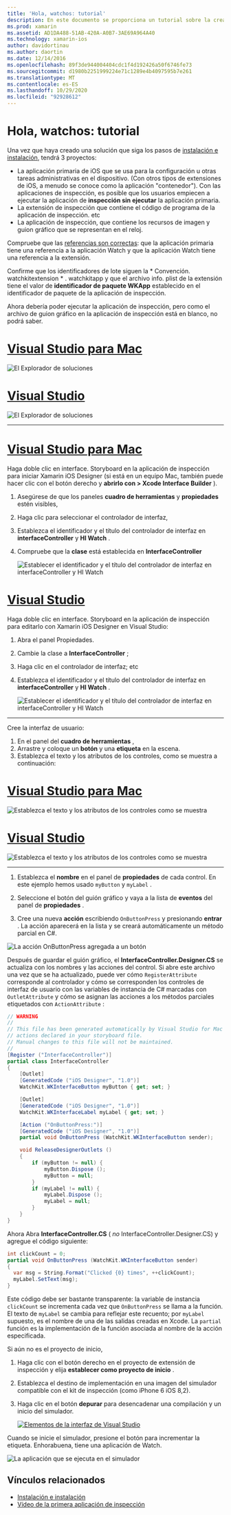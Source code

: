 ```yaml
---
title: 'Hola, watchos: tutorial'
description: En este documento se proporciona un tutorial sobre la creación de una aplicación de watchos sencilla con Xamarin. Describe cómo trabajar en Visual Studio y Visual Studio para Mac, trabajar con guiones gráficos y responder a eventos en el código.
ms.prod: xamarin
ms.assetid: AD1DA488-51AB-420A-A0B7-3AE69A964A40
ms.technology: xamarin-ios
author: davidortinau
ms.author: daortin
ms.date: 12/14/2016
ms.openlocfilehash: 89f3de944004404cdc1f4d192426a50f6746fe73
ms.sourcegitcommit: d1980b2251999224e71c1289e4b4097595b7e261
ms.translationtype: MT
ms.contentlocale: es-ES
ms.lasthandoff: 10/29/2020
ms.locfileid: "92928612"
---
```

# <a name="hello-watchos--walkthrough"></a>Hola, watchos: tutorial

Una vez que haya creado una solución que siga los pasos de [instalación e instalación](~/ios/watchos/get-started/installation.md), tendrá 3 proyectos:

- La aplicación primaria de iOS que se usa para la configuración u otras tareas administrativas en el dispositivo. (Con otros tipos de extensiones de iOS, a menudo se conoce como la aplicación "contenedor"). Con las aplicaciones de inspección, es posible que los usuarios empiecen a ejecutar la aplicación de **inspección sin ejecutar** la aplicación primaria.
- La extensión de inspección que contiene el código de programa de la aplicación de inspección. etc
- La aplicación de inspección, que contiene los recursos de imagen y guion gráfico que se representan en el reloj.

Compruebe que las [referencias son correctas](~/ios/watchos/get-started/project-references.md): que la aplicación primaria tiene una referencia a la aplicación Watch y que la aplicación Watch tiene una referencia a la extensión.

Confirme que los identificadores de lote siguen la \* Convención. watchkitextension \* . watchkitapp y que el archivo info. plist de la extensión tiene el valor de **identificador de paquete WKApp** establecido en el identificador de paquete de la aplicación de inspección.

Ahora debería poder ejecutar la aplicación de inspección, pero como el archivo de guion gráfico en la aplicación de inspección está en blanco, no podrá saber.

# <a name="visual-studio-for-mac"></a>[Visual Studio para Mac](#tab/macos)

![El Explorador de soluciones](hello-watch-images/projectstructure.png)

# <a name="visual-studio"></a>[Visual Studio](#tab/windows)

![El Explorador de soluciones](hello-watch-images/vs-projectstructure.png)

-----

# <a name="visual-studio-for-mac"></a>[Visual Studio para Mac](#tab/macos)

Haga doble clic en interface. Storyboard en la aplicación de inspección para iniciar Xamarin iOS Designer (si está en un equipo Mac, también puede hacer clic con el botón derecho y **abrirlo con > Xcode Interface Builder** ).

1. Asegúrese de que los paneles **cuadro de herramientas** y **propiedades** estén visibles,
1. Haga clic para seleccionar el controlador de interfaz,
1. Establezca el identificador y el título del controlador de interfaz en **interfaceController** y **HI Watch** .
1. Compruebe que la **clase** está establecida en  **InterfaceController**

    ![Establecer el identificador y el título del controlador de interfaz en interfaceController y HI Watch](hello-watch-images/interfacecontrollerattributes.png)

# <a name="visual-studio"></a>[Visual Studio](#tab/windows)

Haga doble clic en interface. Storyboard en la aplicación de inspección para editarlo con Xamarin iOS Designer en Visual Studio:

1. Abra el panel Propiedades.
1. Cambie la clase a **InterfaceController** ;
1. Haga clic en el controlador de interfaz; etc
1. Establezca el identificador y el título del controlador de interfaz en **interfaceController** y **HI Watch** .

    ![Establecer el identificador y el título del controlador de interfaz en interfaceController y HI Watch](hello-watch-images/vs-interfacecontrollerattributes.png)

-----

Cree la interfaz de usuario:

1. En el panel del **cuadro de herramientas** ,
1. Arrastre y coloque un **botón** y una **etiqueta** en la escena.
1. Establezca el texto y los atributos de los controles, como se muestra a continuación:

# <a name="visual-studio-for-mac"></a>[Visual Studio para Mac](#tab/macos)

![Establezca el texto y los atributos de los controles como se muestra](hello-watch-images/draganddrop.png)

# <a name="visual-studio"></a>[Visual Studio](#tab/windows)

![Establezca el texto y los atributos de los controles como se muestra](hello-watch-images/vs-draganddrop.png)

-----

1. Establezca el **nombre** en el panel de **propiedades** de cada control. En este ejemplo hemos usado `myButton` y `myLabel` .

1. Seleccione el botón del guión gráfico y vaya a la lista de **eventos** del panel de **propiedades** .

1. Cree una nueva **acción** escribiendo `OnButtonPress` y presionando **entrar** .
  La acción aparecerá en la lista y se creará automáticamente un método parcial en C#.

![La acción OnButtonPress agregada a un botón](hello-watch-images/buttonaction.png)

Después de guardar el guión gráfico, el **InterfaceController.Designer.CS** se actualiza con los nombres y las acciones del control. Si abre este archivo una vez que se ha actualizado, puede ver cómo `RegisterAttribute` corresponde al controlador y cómo se corresponden los controles de interfaz de usuario con las variables de instancia de C# marcadas con `OutletAttribute` y cómo se asignan las acciones a los métodos parciales etiquetados con `ActionAttribute` :

```csharp
// WARNING
//
// This file has been generated automatically by Visual Studio for Mac from the outlets and
// actions declared in your storyboard file.
// Manual changes to this file will not be maintained.
//
[Register ("InterfaceController")]
partial class InterfaceController
{
    [Outlet]
    [GeneratedCode ("iOS Designer", "1.0")]
    WatchKit.WKInterfaceButton myButton { get; set; }

    [Outlet]
    [GeneratedCode ("iOS Designer", "1.0")]
    WatchKit.WKInterfaceLabel myLabel { get; set; }

    [Action ("OnButtonPress:")]
    [GeneratedCode ("iOS Designer", "1.0")]
    partial void OnButtonPress (WatchKit.WKInterfaceButton sender);

    void ReleaseDesignerOutlets ()
    {
        if (myButton != null) {
            myButton.Dispose ();
            myButton = null;
        }
        if (myLabel != null) {
            myLabel.Dispose ();
            myLabel = null;
        }
    }
}
```

Ahora Abra **InterfaceController.CS** ( *no* InterfaceController.Designer.CS) y agregue el código siguiente:

```csharp
int clickCount = 0;
partial void OnButtonPress (WatchKit.WKInterfaceButton sender)
{
  var msg = String.Format("Clicked {0} times", ++clickCount);
  myLabel.SetText(msg);
}
```

Este código debe ser bastante transparente: la variable de instancia `clickCount` se incrementa cada vez que `OnButtonPress` se llama a la función. El texto de `myLabel` se cambia para reflejar este recuento; por `myLabel` supuesto, es el nombre de una de las salidas creadas en Xcode. La `partial` función es la implementación de la función asociada al nombre de la acción especificada.

Si aún no es el proyecto de inicio,

1. Haga clic con el botón derecho en el proyecto de extensión de inspección y elija **establecer como proyecto de inicio** .

1. Establezca el destino de implementación en una imagen del simulador compatible con el kit de inspección (como iPhone 6 iOS 8,2).

1. Haga clic en el botón **depurar** para desencadenar una compilación y un inicio del simulador.

    [![Elementos de la interfaz de Visual Studio](hello-watch-images/readytodebug-sml.png)](hello-watch-images/readytodebug.png#lightbox)

Cuando se inicie el simulador, presione el botón para incrementar la etiqueta.
Enhorabuena, tiene una aplicación de Watch.

![La aplicación que se ejecuta en el simulador](hello-watch-images/running.png)

## <a name="related-links"></a>Vínculos relacionados

- [Instalación e instalación](~/ios/watchos/get-started/installation.md)
- [Vídeo de la primera aplicación de inspección](https://blog.xamarin.com/your-first-watch-kit-app/)
